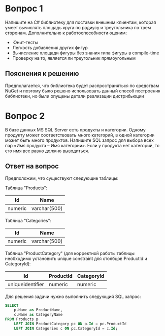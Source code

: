 ﻿# Вопрос 1

Напишите на C# библиотеку для поставки внешним клиентам, которая умеет вычислять площадь круга по радиусу и треугольника
по трем сторонам. Дополнительно к работоспособности оценим:

- Юнит-тесты
- Легкость добавления других фигур
- Вычисление площади фигуры без знания типа фигуры в compile-time
- Проверку на то, является ли треугольник прямоугольным

## Пояснения к решению

Предполагается, что библиотека будет распространяться по средствам NuGet и поэтому было решено использовать данный
способ построения библиотеки, но были опущены детали реализации дистрибьюции

# Вопрос 2

В базе данных MS SQL Server есть продукты и категории. Одному продукту может соответствовать много категорий, в одной
категории может быть много продуктов. Напишите SQL запрос для выбора всех пар «Имя продукта – Имя категории». Если у
продукта нет категорий, то его имя все равно должно выводиться.

## Ответ на вопрос

Предположим, что существуют следующие таблицы:

Таблица "Products":

| Id      | Name         |
|---------|--------------|
| numeric | varchar(500) |

Таблица "Categories":

| Id      | Name         |
|---------|--------------|
| numeric | varchar(500) |

Таблица "ProductCategory" (для корректной работы таблицы необходимо установить unique constraint для столбцов ProductId и CategoryId):

| Id               | ProductId | CategoryId |
|------------------|-----------|------------|
| uniqueidentifier | numeric   | numeric    |

Для решения задачи нужно выполнить следующий SQL запрос: 

```sql 
SELECT 
    p.Name as ProductName,
    c.Name as CategoryName
FROM Products p
    LEFT JOIN ProductCategory pc ON p.Id = pc.ProductId
    LEFT JOIN Categories c ON pc.CategoryId = c.Id;
```

